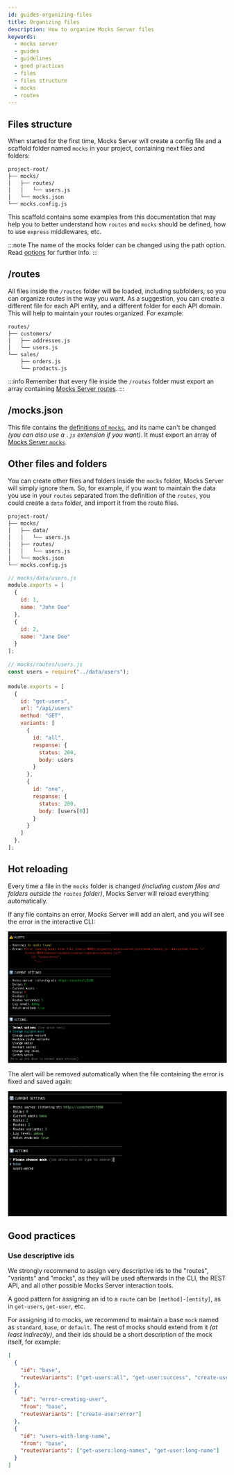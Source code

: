 ```yaml
---
id: guides-organizing-files
title: Organizing files
description: How to organize Mocks Server files
keywords:
  - mocks server
  - guides
  - guidelines
  - good practices
  - files
  - files structure
  - mocks
  - routes
---
```


## Files structure

When started for the first time, Mocks Server will create a config file and a scaffold folder named `mocks` in your project, containing next files and folders:

```
project-root/
├── mocks/
│   ├── routes/
│   │   └── users.js
│   └── mocks.json
└── mocks.config.js
```

This scaffold contains some examples from this documentation that may help you to better understand how `routes` and `mocks` should be defined, how to use `express` middlewares, etc.

:::note
The name of the mocks folder can be changed using the path option. Read [options](configuration-options.md) for further info.
:::

## /routes

All files inside the `/routes` folder will be loaded, including subfolders, so you can organize routes in the way you want. As a suggestion, you can create a different file for each API entity, and a different folder for each API domain. This will help to maintain your routes organized. For example:

```
routes/
├── customers/
│   ├── addresses.js
│   └── users.js
└── sales/
    ├── orders.js
    └── products.js
```

:::info
Remember that every file inside the `/routes` folder must export an array containing [Mocks Server routes](get-started-routes.md).
:::

## /mocks.json

This file contains the [definitions of `mocks`](get-started-mocks.md), and its name can't be changed _(you can also use a `.js` extension if you want)_. It must export an array of [Mocks Server `mocks`](get-started-mocks.md).

## Other files and folders

You can create other files and folders inside the `mocks` folder, Mocks Server will simply ignore them. So, for example, if you want to maintain the data you use in your `routes` separated from the definition of the `routes`, you could create a `data` folder, and import it from the route files.

```
project-root/
├── mocks/
│   ├── data/
│   │   └── users.js
│   ├── routes/
│   │   └── users.js
│   └── mocks.json
└── mocks.config.js
```

```js
// mocks/data/users.js
module.exports = [
  {
    id: 1,
    name: "John Doe"
  },
  {
    id: 2,
    name: "Jane Doe"
  }
];
```

```js
// mocks/routes/users.js
const users = require("../data/users");

module.exports = [
  {
    id: "get-users",
    url: "/api/users"
    method: "GET",
    variants: [
      {
        id: "all",
        response: {
          status: 200,
          body: users
        }
      },
      {
        id: "one",
        response: {
          status: 200,
          body: [users[0]]
        }
      }
    ]
  },
];
```

## Hot reloading

Every time a file in the `mocks` folder is changed _(including custom files and folders outside the `routes` folder)_, Mocks Server will reload everything automatically.

If any file contains an error, Mocks Server will add an alert, and you will see the error in the interactive CLI:

![Interactive CLI alerts](assets/inquirer-cli-alerts.png)

The alert will be removed automatically when the file containing the error is fixed and saved again:

![Interactive CLI](assets/inquirer-cli.gif)

## Good practices

### Use descriptive ids

We strongly recommend to assign very descriptive ids to the "routes", "variants" and "mocks", as they will be used afterwards in the CLI, the REST API, and all other possible Mocks Server interaction tools.

A good pattern for assigning an id to a `route` can be `[method]-[entity]`, as in `get-users`, `get-user`, etc.

For assigning id to mocks, we recommend to maintain a base `mock` named as `standard`, `base`, or `default`. The rest of mocks should extend from it _(at least indirectly)_, and their ids should be a short description of the mock itself, for example:

```json
[
  {
    "id": "base",
    "routesVariants": ["get-users:all", "get-user:success", "create-user:success"]
  },
  {
    "id": "error-creating-user",
    "from": "base",
    "routesVariants": ["create-user:error"]
  },
  {
    "id": "users-with-long-name",
    "from": "base",
    "routesVariants": ["get-users:long-names", "get-user:long-name"]
  }
]
```

